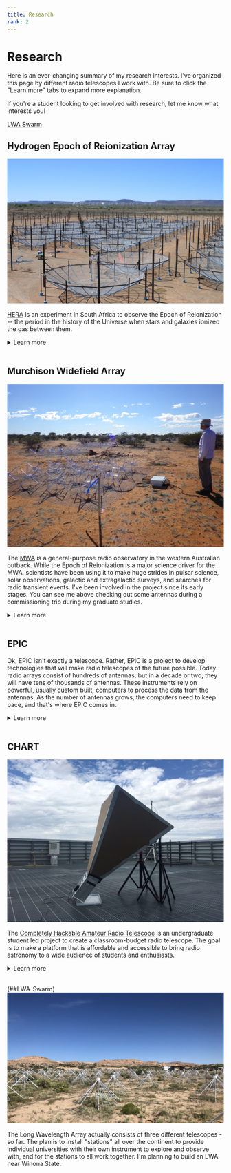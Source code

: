 ```yaml
---
title: Research
rank: 2
---
```

# Research

Here is an ever-changing summary of my research interests.
I've organized this page by different radio telescopes I work with.
Be sure to click the "Learn more" tabs to expand more explanation.

If you're a student looking to get involved with research, let me know what interests you!

[LWA Swarm](#LWA-Swarm)

## Hydrogen Epoch of Reionization Array
![hera](media/HERA.jpeg)

[HERA](http://www.reionization.org) is an experiment in South Africa to observe the Epoch of Reionization -- the period in the history of the Universe when stars and galaxies ionized the gas between them.  

<details><summary>Learn more</summary>

HERA is a purpose-driven experiment -- it is built specifically to detect radio emissions from neutral hydrogen during the Epoch of Reionization, and its design reflects the narrow mission.
It will comprise 350 dishes, mostly packed as tightly as possible to achieve high sensitivity and detect a very faint signal.
These dishes are also made on a budget, and the parts may look familiar.
In the 360 degree image below you can see PVC piping, two-by-fours, and the dish surface itself is basically chicken wire.
Telephone poles support the sensors that are suspended above the dishes to collect the radiation.

<blockquote data-width="500" data-height="375" class="ricoh-theta-spherical-image" >Dish building - <a href="https://theta360.com/s/rKdliQGeN0VWWjbhGDvS9fOrI" target="_blank">Spherical Image - RICOH THETA</a></blockquote>
<script async src="https://theta360.com/widgets.js" charset="utf-8"></script>

I am a part of the analysis team, specifically leading the effort to ensure the data are high quality and free of contaminants that could spoil the measurement.
It turns out humans like to communicate using the same type of radio waves as HERA is trying to detect, so it's essential that we remove any of those signals that find their way into our data.

</details>
<br>

## Murchison Widefield Array
![mwa](media/MWA.jpeg)

The [MWA](https://www.mwatelescope.org/) is a general-purpose radio observatory in the western Australian outback.
While the Epoch of Reionization is a major science driver for the MWA, scientists have been using it to make huge strides in pulsar science, solar observations, galactic and extragalactic surveys, and searches for radio transient events.
I've been involved in the project since its early stages.
You can see me above checking out some antennas during a commissioning trip during my graduate studies.

<details><summary>Learn more</summary>

Similar to my role in HERA, I'm a part of the MWA's Epoch of Reionization team.
My PhD thesis was based on the first major effort to reduce a full season's worth of data and place upper limits on the cosmic signal.
I also helped design the telescope by optimizing the placement of the antennas to yield high sensitivity and maintain robust imaging capability.
You can see what the radio sky looks like to the MWA in the image below, from the GLEAM team.
In the image you can see the prominent galactic plane, many super nova remnants, and all the little dots are other galaxies!

<img src="https://www.sciencealert.com/images/2019-11/processed/RadioEyeViewOfGalacticCentre_1024.jpg" alt="GLEAM">
<!-- ![gleam](https://www.sciencealert.com/images/2019-11/processed/RadioEyeViewOfGalacticCentre_1024.jpg) -->

<em> Image credit: Natasha Hurley-Walker/ICRAR/Curtin/GLEAM Team</em><br>

In 2016 the MWA got an upgrade to "Phase II."
We added more antennas, this time tightly packed in the core to mimic the layout of HERA, which will allow interesting comparisons.

I served as the Project Scientist for the MWA from 2018 to 2020.
This was an exciting experience as I worked with all the science groups -- not just the Epoch of Reionization team.

</details>
<br>

## EPIC

Ok, EPIC isn't exactly a telescope.
Rather, EPIC is a project to develop technologies that will make radio telescopes of the future possible.
Today radio arrays consist of hundreds of antennas, but in a decade or two, they will have tens of thousands of antennas.
These instruments rely on powerful, usually custom built, computers to process the data from the antennas.
As the number of antennas grows, the computers need to keep pace, and that's where EPIC comes in.

<blockquote data-width="500" data-height="375" class="imgur-embed-pub" lang="en" data-id="a/umewybd"><a href="//imgur.com/umewybd"></a></blockquote><script async src="//s.imgur.com/min/embed.js" charset="utf-8"></script>

<details><summary>Learn more</summary>

In order to make images of the sky, radio telescopes (specifically interferometers), need to cross-correlate the signals from all <em>pairs</em> of antennas.
So if we need ten times as many antennas, that means we need to make 100 times as many cross correlations!
It will be very challenging for computers to keep up.

EPIC takes a different approach.
We can use a simple math trick to create images of the raw data prior to cross-correlation.
Under certain circumstances, this can drastically save on computational requirements.
It also has the bonus of forming images at really high time resolution.
The animation above was captured using the Long Wavelenght Array in New Mexico.
It shows a TV signal being reflected off the trail of a meteor entering the atmosphere.
Each frame in the movie is 1/20th of a second.

This technology will not only allow for bigger and better telescopes, but it may also open the door for fast radio transient studies.

</details>
<br>

## CHART
![chart](media/CHART.jpeg)

The [Completely Hackable Amateur Radio Telescope](https://astrochart.github.io/) is an undergraduate student led project to create a classroom-budget radio telescope.
The goal is to make a platform that is affordable and accessible to bring radio astronomy to a wide audience of students and enthusiasts.

<details><summary>Learn more</summary>

Radio astronomy makes use of many technical skill sets: electronics design, signal processing, computer programming, statistics, data analysis, not to mention astronomy itself!
With CHART, we provide in-depth, easy-to-understand tutorials to get started with a baseline telescope (pictured above).
From there, students can dig into different aspects.
Maybe a student is interested in electronics and wants to design a better filter.
Or maybe they want to learn more about the data analysis and improve it.
By "hackable" we mean that the design is there for you, but it's meant to be broken and changed.

If you are a high school student or teacher and are interested in this project, feel free to contact me or peruse the website linked above.

</details>
<br>

(##LWA-Swarm)
![lwa](media/LWA.jpeg)

The Long Wavelength Array actually consists of three different telescopes - so far.
The plan is to install "stations" all over the continent to provide individual universities with their own instrument to explore and observe with, and for the stations to all work together.
I'm planning to build an LWA near Winona State.
